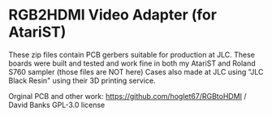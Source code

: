 # RGB2HDMI Video Adapter (for AtariST)
These zip files contain PCB gerbers suitable for production at JLC.  These boards were built and tested and work fine in both my AtariST and Roland S760 sampler (those files are NOT here)  Cases also made at JLC using "JLC Black Resin" using their 3D printing service.

Orginal PCB and other work: https://github.com/hoglet67/RGBtoHDMI / David Banks GPL-3.0 license

